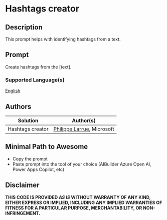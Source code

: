# Hashtags creator

## Description

This prompt helps with identifying hashtags from a text.

## Prompt

Create hashtags from the [text].

### Supported Language(s)

[English](./en-us/prompt.md)

## Authors

Solution|Author(s)
--------|---------
Hashtags creator | [Philippe Larrue](https://github.com/Phil-cmd), Microsoft

## Minimal Path to Awesome

* Copy the prompt
* Paste prompt into the tool of your choice (AIBuilder Azure Open AI, Power Apps Copilot, etc)

## Disclaimer

**THIS CODE IS PROVIDED *AS IS* WITHOUT WARRANTY OF ANY KIND, EITHER EXPRESS OR IMPLIED, INCLUDING ANY IMPLIED WARRANTIES OF FITNESS FOR A PARTICULAR PURPOSE, MERCHANTABILITY, OR NON-INFRINGEMENT.**
